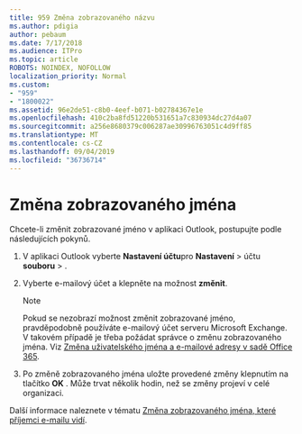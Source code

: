 ```yaml
---
title: 959 Změna zobrazovaného názvu
ms.author: pdigia
author: pebaum
ms.date: 7/17/2018
ms.audience: ITPro
ms.topic: article
ROBOTS: NOINDEX, NOFOLLOW
localization_priority: Normal
ms.custom:
- "959"
- "1800022"
ms.assetid: 96e2de51-c8b0-4eef-b071-b02784367e1e
ms.openlocfilehash: 410c2ba8fd51220b531651a7c830934dc27d4a07
ms.sourcegitcommit: a256e8680379c006287ae30996763051c4d9ff85
ms.translationtype: MT
ms.contentlocale: cs-CZ
ms.lasthandoff: 09/04/2019
ms.locfileid: "36736714"
---
```

# <a name="change-your-display-name"></a>Změna zobrazovaného jména
  
Chcete-li změnit zobrazované jméno v aplikaci Outlook, postupujte podle následujících pokynů.
  
1. V aplikaci Outlook vyberte **Nastavení účtu**pro **Nastavení** \> účtu **souboru** \> .

2. Vyberte e-mailový účet a klepněte na možnost **změnit**.

    > [!NOTE]
    > Pokud se nezobrazí možnost změnit zobrazované jméno, pravděpodobně používáte e-mailový účet serveru Microsoft Exchange. V takovém případě je třeba požádat správce o změnu zobrazovaného jména. Viz [Změna uživatelského jména a e-mailové adresy v sadě Office 365](https://docs.microsoft.com/office365/admin/add-users/change-a-user-name-and-email-address).
  
3. Po změně zobrazovaného jména uložte provedené změny klepnutím na tlačítko **OK** . Může trvat několik hodin, než se změny projeví v celé organizaci.

Další informace naleznete v tématu [Změna zobrazovaného jména, které příjemci e-mailu vidí](https://support.office.com/article/2b53331a-ba2a-4803-88dc-ac9fe376c8a9.aspx).
  